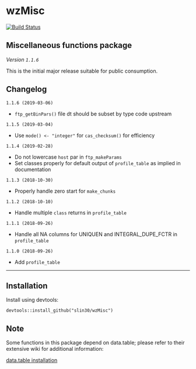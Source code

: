 # wzMisc
[![Build Status](https://travis-ci.org/slin30/wzMisc.svg?branch=master)](https://travis-ci.org/slin30/wzMisc)  


## Miscellaneous functions package
*Version `1.1.6`*

This is the initial major release suitable for public consumption. 

## Changelog
`1.1.6 (2019-03-06)`
* `ftp_getBinPars()` file dt should be subset by type code upstream

`1.1.5 (2019-03-04)`
* Use `mode() <- "integer"` for `cas_checksum()` for efficiency

`1.1.4 (2019-02-28)`
* Do not lowercase `host` par in `ftp_makeParams`
* Set classes properly for default output of `profile_table` as implied in documentation

`1.1.3 (2018-10-30)`
* Properly handle zero start for `make_chunks`

`1.1.2 (2018-10-10)`
* Handle multiple `class` returns in `profile_table`

`1.1.1 (2018-09-26)`
* Handle all NA columns for UNIQUEN and INTEGRAL_DUPE_FCTR in `profile_table` 

`1.1.0 (2018-09-26)`

* Add `profile_table`

---

## Installation

Install using devtools:

`devtools::install_github("slin30/wzMisc")`

## Note

Some functions in this package depend on data.table; please refer to their extensive wiki
for additional information:

[data.table installation](https://github.com/Rdatatable/data.table/wiki)
